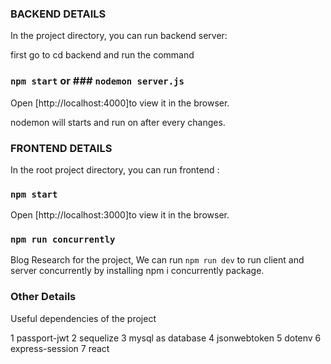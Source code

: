 ### BACKEND DETAILS

In the project directory, you can run backend server:

first go to cd backend and run the command

### `npm start` or ### `nodemon server.js`

Open [http://localhost:4000]to view it in the browser.

nodemon will starts and run on after every changes.

### FRONTEND DETAILS

In the root project directory, you can run frontend :

### `npm start`

Open [http://localhost:3000]to view it in the browser.

### `npm run concurrently`

Blog Research for the project, We can run `npm run dev` to run client and server concurrently by installing npm i concurrently package.

### Other Details

Useful dependencies of the project

1 passport-jwt
2 sequelize
3 mysql as database
4 jsonwebtoken
5 dotenv
6 express-session
7 react
